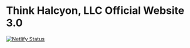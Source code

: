 # Think Halcyon, LLC Official Website 3.0

[![Netlify Status](https://api.netlify.com/api/v1/badges/88d1fc2d-9dcd-4d45-a7e1-0f591ad12775/deploy-status)](https://app.netlify.com/sites/thinkhalcyon/deploys)
